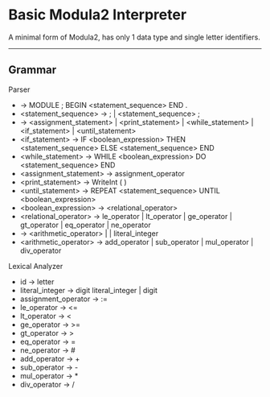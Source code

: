 Basic Modula2 Interpreter
============

A minimal form of Modula2, has only 1 data type and single letter identifiers.

***

Grammar
-------

Parser

+ <program> → MODULE <id> ; BEGIN <statement_sequence> END <id> .
+ <statement_sequence> → <statement> ; | <statement_sequence>  <statement> ;
+ <statement> → <assignment_statement> | <print_statement> | <while_statement> | <if_statement> | <until_statement>
+ <if_statement> → IF <boolean_expression> THEN <statement_sequence> ELSE <statement_sequence> END 
+ <while_statement> → WHILE <boolean_expression> DO  <statement_sequence>  END 
+ <assignment_statement> → <id> assignment_operator <expression>
+ <print_statement> → WriteInt  ( <expression>  )
+ <until_statement> → REPEAT <statement_sequence> UNTIL <boolean_expression>  
+ <boolean_expression> → <relational_operator> <expression> <expression>
+ <relational_operator> → le_operator | lt_operator | ge_operator | gt_operator | eq_operator | ne_operator
+ <expression> → <arithmetic_operator> <expression> <expression> | <id> | literal_integer
+ <arithmetic_operator> → add_operator | sub_operator | mul_operator | div_operator

Lexical Analyzer

+ id → letter
+ literal_integer → digit literal_integer | digit
+ assignment_operator → :=
+ le_operator → <=
+ lt_operator → <
+ ge_operator → >=
+ gt_operator → >
+ eq_operator → =
+ ne_operator → #
+ add_operator → +
+ sub_operator → -
+ mul_operator → *
+ div_operator → /


